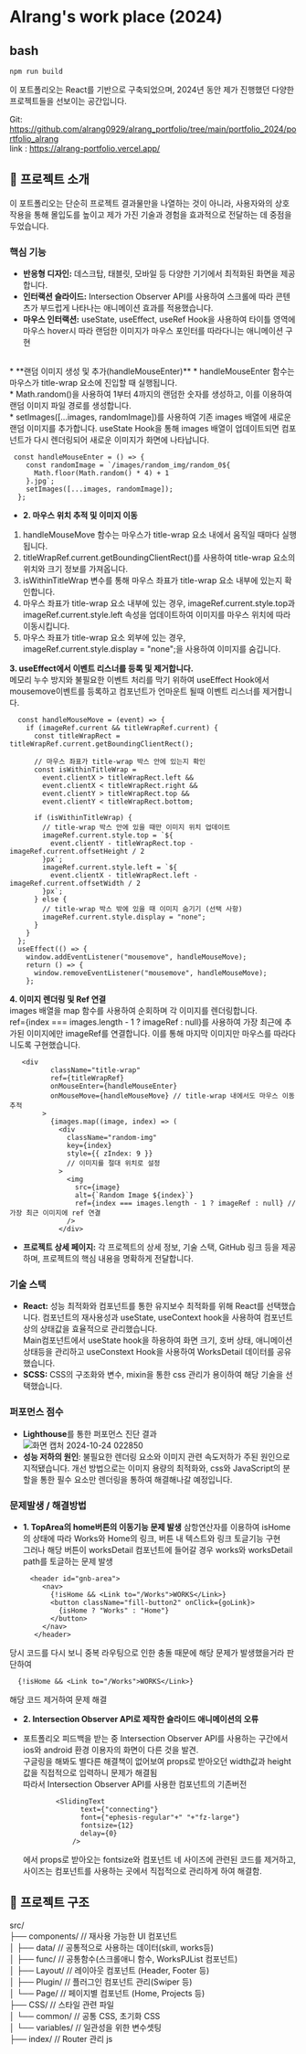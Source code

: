# Alrang's work place (2024)

## bash
```
npm run build
```

이 포트폴리오는 React를 기반으로 구축되었으며,
2024년 동안 제가 진행했던 다양한 프로젝트들을 선보이는 공간입니다. 

Git: https://github.com/alrang0929/alrang_portfolio/tree/main/portfolio_2024/portfolio_alrang<br/>
link : https://alrang-portfolio.vercel.app/

## 📝 프로젝트 소개

이 포트폴리오는 단순히 프로젝트 결과물만을 나열하는 것이 아니라,
사용자와의 상호 작용을 통해 몰입도를 높이고 제가 가진 기술과 경험을 효과적으로 전달하는 데 중점을 두었습니다.


### 핵심 기능

* **반응형 디자인:** 데스크탑, 태블릿, 모바일 등 다양한 기기에서 최적화된 화면을 제공합니다.
* **인터랙션 슬라이드:** Intersection Observer API를 사용하여 스크롤에 따라 콘텐츠가 부드럽게 나타나는 애니메이션 효과를 적용했습니다.
* **마우스 인터랙션:**  useState, useEffect, useRef Hook을 사용하여 타이틀 영역에 마우스 hover시 따라 랜덤한 이미지가 마우스 포인터를 따라다니는 애니메이션 구현
</br>
* **랜덤 이미지 생성 및 추가(handleMouseEnter)**
* handleMouseEnter 함수는 마우스가 title-wrap 요소에 진입할 때 실행됩니다.</br>
* Math.random()을 사용하여 1부터 4까지의 랜덤한 숫자를 생성하고, 이를 이용하여 랜덤 이미지 파일 경로를 생성합니다.</br>
* setImages([...images, randomImage])를 사용하여 기존 images 배열에 새로운 랜덤 이미지를 추가합니다. useState Hook을 통해 images 배열이 업데이트되면 컴포넌트가 다시 렌더링되어 새로운 이미지가 화면에 나타납니다.</br>

```
 const handleMouseEnter = () => {
    const randomImage = `/images/random_img/random_0${
      Math.floor(Math.random() * 4) + 1
    }.jpg`;
    setImages([...images, randomImage]);
  };
```

* **2. 마우스 위치 추적 및 이미지 이동**</br>
1) handleMouseMove 함수는 마우스가 title-wrap 요소 내에서 움직일 때마다 실행됩니다.</br>
2) titleWrapRef.current.getBoundingClientRect()를 사용하여 title-wrap 요소의 위치와 크기 정보를 가져옵니다.</br>
3) isWithinTitleWrap 변수를 통해 마우스 좌표가 title-wrap 요소 내부에 있는지 확인합니다.</br>
4) 마우스 좌표가 title-wrap 요소 내부에 있는 경우, imageRef.current.style.top과 imageRef.current.style.left 속성을 업데이트하여 이미지를 마우스 위치에 따라 이동시킵니다.</br>
5) 마우스 좌표가 title-wrap 요소 외부에 있는 경우, imageRef.current.style.display = "none";을 사용하여 이미지를 숨깁니다.</br>

**3. useEffect에서 이벤트 리스너를 등록 및 제거합니다.**
</br>
메모리 누수 방지와 불필요한 이벤트 처리를 막기 위하여 useEffect Hook에서 mousemove이벤트를 등록하고 컴포넌트가 언마운트 될때 이벤트 리스너를 제거합니다.</br>
```
  const handleMouseMove = (event) => {
    if (imageRef.current && titleWrapRef.current) {
      const titleWrapRect = titleWrapRef.current.getBoundingClientRect();

      // 마우스 좌표가 title-wrap 박스 안에 있는지 확인
      const isWithinTitleWrap =
        event.clientX > titleWrapRect.left &&
        event.clientX < titleWrapRect.right &&
        event.clientY > titleWrapRect.top &&
        event.clientY < titleWrapRect.bottom;

      if (isWithinTitleWrap) {
        // title-wrap 박스 안에 있을 때만 이미지 위치 업데이트
        imageRef.current.style.top = `${
          event.clientY - titleWrapRect.top - imageRef.current.offsetHeight / 2
        }px`;
        imageRef.current.style.left = `${
          event.clientX - titleWrapRect.left - imageRef.current.offsetWidth / 2
        }px`;
      } else {
        // title-wrap 박스 밖에 있을 때 이미지 숨기기 (선택 사항)
        imageRef.current.style.display = "none";
      }
    }
  };
  useEffect(() => {
    window.addEventListener("mousemove", handleMouseMove);
    return () => {
      window.removeEventListener("mousemove", handleMouseMove);
    };
```
**4. 이미지 렌더링 및 Ref 연결**</br>
images 배열을 map 함수를 사용하여 순회하며 각 이미지를 렌더링합니다.</br>
ref={index === images.length - 1 ? imageRef : null}를 사용하여 가장 최근에 추가된 이미지에만 imageRef를 연결합니다. 이를 통해 마지막 이미지만 마우스를 따라다니도록 구현했습니다.</br>
```
   <div
          className="title-wrap"
          ref={titleWrapRef}
          onMouseEnter={handleMouseEnter}
          onMouseMove={handleMouseMove} // title-wrap 내에서도 마우스 이동 추적
        >
          {images.map((image, index) => (
            <div
              className="random-img"
              key={index}
              style={{ zIndex: 9 }}
              // 이미지를 절대 위치로 설정
            >
              <img
                src={image}
                alt={`Random Image ${index}`}
                ref={index === images.length - 1 ? imageRef : null} // 가장 최근 이미지에 ref 연결
              />
            </div>
```
  
  
* **프로젝트 상세 페이지:** 각 프로젝트의 상세 정보, 기술 스택, GitHub 링크 등을 제공하며, 프로젝트의 핵심 내용을 명확하게 전달합니다.

### 기술 스택

* **React:** 성능 최적화와 컴포넌트를 통한 유지보수 최적화를 위해 React를 선택했습니다.
  컴포넌트의 재사용성과 useState, useContext hook을 사용하여 컴포넌트 상의 상태값을 효율적으로 관리했습니다.</br>
  Main컴포넌트에서 useState hook을 하용하여 화면 크기, 호버 상태, 애니메이션 상태등을 관리하고 useConstext Hook을 사용하여 WorksDetail 데이터를 공유했습니다.</br>
* **SCSS:** CSS의 구조화와 변수, mixin을 통한 css 관리가 용이하여 해당 기술을 선택했습니다.

### 퍼포먼스 점수
* **Lighthouse**를 통한 퍼포먼스 진단 결과</br>
  ![화면 캡처 2024-10-24 022850](https://github.com/user-attachments/assets/51ad1603-cf0c-4bb8-9530-7dfcbe40acf0)
* **성능 저하의 원인**: 불필요한 렌더링 요소와 이미지 관련 속도저하가 주된 원인으로 지적됐습니다.
  개선 방법으로는 이미지 용량의 최적화와, css와 JavaScript의 분할을 통한 필수 요소만 렌더링을 통하여 해결해나갈 예정입니다.

### 문제발생 / 해결방법
* **1. TopArea의 home버튼의 이동기능 문제 발생**
 삼항연산자를 이용하여 isHome의 상태에 따라 Works와 Home의 링크, 버튼 내 텍스트와 링크 토글기능 구현</br>
 그러나 해당 버튼이 worksDetail 컴포넌트에 들어갈 경우 works와 worksDetail path를 토글하는 문제 발생</br>
```
     <header id="gnb-area">
        <nav>
          {!isHome && <Link to="/Works">WORKS</Link>}
          <button className="fill-button2" onClick={goLink}>
            {isHome ? "Works" : "Home"}
          </button>
        </nav>
      </header>
```
 당시 코드를 다시 보니 중복 라우팅으로 인한 충돌 때문에 해당 문제가 발생했을거라 판단하여</br>
```
  {!isHome && <Link to="/Works">WORKS</Link>}
```
해당 코드 제거하여 문제 해결</br>

* **2. Intersection Observer API로 제작한 슬라이드 애니메이션의 오류**
* 포트폴리오 피드백을 받는 중 Intersection Observer API를 사용하는 구간에서 ios와 android 환경 이용자의 화면이 다른 것을 발견.</br>
  구글링을 해봐도 별다른 해결책이 없어보여 props로 받아오던 width값과 height 값을 직접적으로 입력하니 문제가 해결됨</br>
  따라서 Intersection Observer API를 사용한 컴포넌트의 기존버전</br>
  
  ```
          <SlidingText
                text={"connecting"}
                font={"ephesis-regular"+" "+"fz-large"}
                fontsize={12}
                delay={0}
              />
  ```
  
  에서 props로 받아오는 fontsize와 컴포넌트 네 사이즈에 관련된 코드를 제거하고, 사이즈는 컴포넌트를 사용하는 곳에서 직접적으로 관리하게 하여 해결함.</br>
  
## 📁 프로젝트 구조

src/</br>
├── components/          // 재사용 가능한 UI 컴포넌트</br>
│   ├── data/         // 공통적으로 사용하는 데이터(skill, works등)</br>
│   ├── func/        // 공통함수(스크롤애니 함수, WorksPJList 컴포넌트)</br>
│   ├── Layout/          // 레이아웃 컴포넌트 (Header, Footer 등)</br>
│   ├── Plugin/          // 플러그인 컴포넌트 관리(Swiper 등)</br>
│   └── Page/             // 페이지별 컴포넌트 (Home, Projects 등)</br>
├── CSS/              // 스타일 관련 파일</br>
│   └── common/         // 공통 CSS, 초기화 CSS</br>
│   └── variables/         // 일관성을 위한 변수셋팅</br>
├── index/              // Router 관리 js</br>
